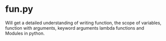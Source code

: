 # fun.py
Will get a detailed understanding of writing function, the  scope of variables, function with arguments, keyword arguments lambda functions and Modules in python.
